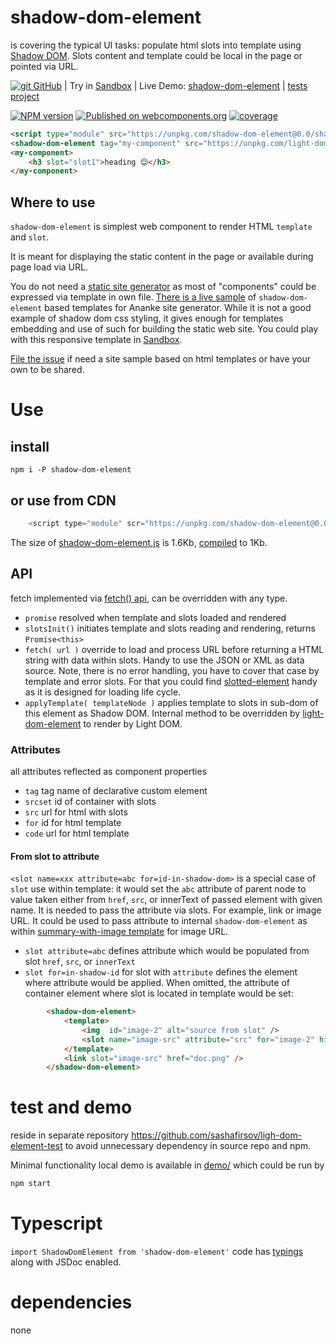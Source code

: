 # shadow-dom-element

is covering the typical UI tasks:
populate html slots into template using 
[Shadow DOM](https://developer.mozilla.org/en-US/docs/Web/Web_Components/Using_shadow_DOM).
Slots content and template could be local in the page or pointed via URL.

[![git](https://cdnjs.cloudflare.com/ajax/libs/octicons/8.5.0/svg/mark-github.svg) GitHub](https://github.com/sashafirsov/shadow-dom-element)
| Try in [Sandbox][sandbox-url]
| Live Demo: [shadow-dom-element](https://unpkg.com/shadow-dom-element@0.0.8/index.html)
| [tests project](https://github.com/sashafirsov/light-dom-element-test)

[![NPM version][npm-image]][npm-url]
[![Published on webcomponents.org](https://img.shields.io/badge/webcomponents.org-published-blue.svg)](https://www.webcomponents.org/element/shadow-dom-element)
[![coverage][coverage-image]][coverage-url]

```html
<script type="module" src="https://unpkg.com/shadow-dom-element@0.0/shadow-dom-element.js"></script>
<shadow-dom-element tag="my-component" src="https://unpkg.com/light-dom-element-test@0.0/test/template.html"></shadow-dom-element>
<my-component>
    <h3 slot="slot1">heading 😌</h3>
</my-component>
```

## Where to use
`shadow-dom-element` is simplest web component to render HTML `template` and `slot`. 

It is meant for displaying the static content in the page or available during page load via URL. 

You do not need a [static site generator](https://www.cloudflare.com/learning/performance/static-site-generator/)
as most of "components" could be expressed via template in own file. 
[There is a live sample](https://unpkg.com/shadow-dom-element@0.0.8/demo/ananke/content/en/index.html) 
of `shadow-dom-element` based templates for Ananke site generator. 
While it is not a good example of shadow dom css styling, 
it gives enough for templates embedding and use of such for building the static web site. You could play  with this 
responsive template in [Sandbox][sandbox-url].   

[File the issue](https://github.com/sashafirsov/shadow-dom-element/issues) 
if need a site sample based on html templates or have your own to be shared. 


# Use
## install
    npm i -P shadow-dom-element
## or use from CDN
```js
    <script type="module" scr="https://unpkg.com/shadow-dom-element@0.0/shadow-dom-element.js"></script>
```
The size of [shadow-dom-element.js](https://unpkg.com/shadow-dom-element@0.0/shadow-dom-element.js) 
is 1.6Kb, [compiled](https://unpkg.com/shadow-dom-element-test@0.0/dist/src/shadow-dom-element.js) to 1Kb. 
 

## API
fetch implemented via [fetch() api](https://developer.mozilla.org/en-US/docs/Web/API/Fetch_API), can be overridden with 
any type.

* `promise` resolved when template and slots loaded and rendered
* `slotsInit()` initiates template and slots reading and rendering, returns `Promise<this>`
* `fetch( url )` override to load and process URL before returning a HTML string with data within slots.
Handy to use the JSON or XML as data source. Note, there is no error handling, you have to cover that case by template
and error slots. For that you could find [slotted-element](https://github.com/sashafirsov/slotted-element) handy as it 
is designed for loading life cycle.
* `applyTemplate( templateNode )` applies template to slots in sub-dom of this element as Shadow DOM. Internal method to be overridden 
by [light-dom-element](https://github.com/sashafirsov/light-dom-element) to render by Light DOM.

### Attributes
all attributes reflected as component properties
* `tag` tag name of declarative custom element
* `srcset` id of container with slots
* `src` url for html with slots
* `for` id for html template
* `code` url for html template

#### From slot to attribute
`<slot name=xxx attribute=abc for=id-in-shadow-dom>` is a special case of `slot` use within template: it would set the `abc` attribute of 
parent node to value taken either from `href`, `src`, or innerText of passed element with given name. 
It is needed to pass the attribute via slots. For example, link or image URL. It could be used to pass attribute to internal 
`shadow-dom-element` as within 
[summary-with-image template](https://github.com/sashafirsov/shadow-dom-element/blob/324d7de33464368c312e0bc6a9d8becc9b4dabf3/demo/ananke/content/en/index.html#L42)
for image URL.

* `slot attribute=abc` defines attribute which would be populated from slot `href`, `src`, or `innerText`
* `slot for=in-shadow-id` for slot with `attribute` defines the element where attribute would be applied. When omitted,
the attribute of container element where slot is located in template would be set:
```html
        <shadow-dom-element>
            <template>
                <img  id="image-2" alt="source from slot" />
                <slot name="image-src" attribute="src" for="image-2" hidden></slot>
            </template>
            <link slot="image-src" href="doc.png" />
        </shadow-dom-element>
```

# test and demo
reside in separate repository https://github.com/sashafirsov/ligh-dom-element-test to avoid unnecessary dependency in 
source repo and npm. 

Minimal functionality local demo is available in [demo/](demo/index.html) which could be run by
```bash
npm start
```

# Typescript
`import ShadowDomElement from 'shadow-dom-element'` code has [typings](shadow-dom-element.d.ts) along with JSDoc enabled. 

# dependencies
none

[npm-image]:      https://img.shields.io/npm/v/shadow-dom-element.svg
[npm-url]:        https://npmjs.org/package/shadow-dom-element
[coverage-image]: https://unpkg.com/light-dom-element-test@0.0.8/coverage/coverage.svg
[coverage-url]:   https://unpkg.com/light-dom-element-test@0.0.8/coverage/lcov-report/index.html
[sandbox-url]:    https://stackblitz.com/github/sashafirsov/shadow-dom-element

